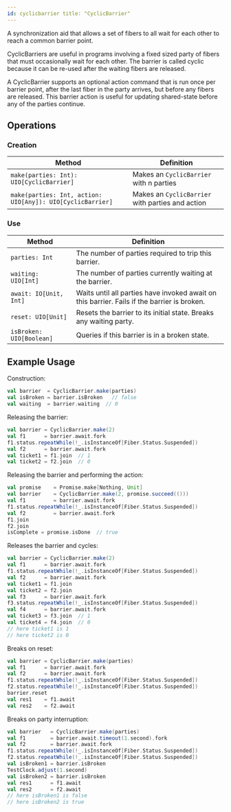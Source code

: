 ```yaml
---
id: cyclicbarrier title: "CyclicBarrier"
---
```


A synchronization aid that allows a set of fibers to all wait for each other to reach a common barrier point.

CyclicBarriers are useful in programs involving a fixed sized party of fibers that must occasionally wait for each other. The barrier is called cyclic because it can be re-used after the waiting fibers are released.

A CyclicBarrier supports an optional action command that is run once per barrier point, after the last fiber in the party arrives, but before any fibers are released. This barrier action is useful for updating shared-state before any of the parties continue.

## Operations

### Creation

| Method                                                      | Definition                                       | 
|-------------------------------------------------------------|--------------------------------------------------| 
| `make(parties: Int): UIO[CyclicBarrier]`                    | Makes an `CyclicBarrier` with n parties          | 
| `make(parties: Int, action: UIO[Any]): UIO[CyclicBarrier]`  | Makes an `CyclicBarrier` with parties and action | 

### Use

| Method                  | Definition                                                                                 | 
|-------------------------|--------------------------------------------------------------------------------------------| 
| `parties: Int`          | The number of parties required to trip this barrier.                                       |
| `waiting: UIO[Int]`     | The number of parties currently waiting at the barrier.                                    |
| `await: IO[Unit, Int]`  | Waits until all parties have invoked await on this barrier. Fails if the barrier is broken.|
| `reset: UIO[Unit]`      | Resets the barrier to its initial state. Breaks any waiting party.                         |
| `isBroken: UIO[Boolean]`| Queries if this barrier is in a broken state.                                              |

## Example Usage

Construction:
```scala mdoc:silent
val barrier  = CyclicBarrier.make(parties)
val isBroken = barrier.isBroken   // false
val waiting  = barrier.waiting  // 0
```

Releasing the barrier:
```scala mdoc:silent
val barrier = CyclicBarrier.make(2)
val f1      = barrier.await.fork
f1.status.repeatWhile(!_.isInstanceOf[Fiber.Status.Suspended])
val f2      = barrier.await.fork
val ticket1 = f1.join  // 1
val ticket2 = f2.join  // 0
```

Releasing the barrier and performing the action:
```scala mdoc:silent
val promise    = Promise.make[Nothing, Unit]
val barrier    = CyclicBarrier.make(2, promise.succeed(()))
val f1         = barrier.await.fork
f1.status.repeatWhile(!_.isInstanceOf[Fiber.Status.Suspended])
val f2         = barrier.await.fork
f1.join
f2.join
isComplete = promise.isDone  // true
```

Releases the barrier and cycles:
```scala mdoc:silent
val barrier = CyclicBarrier.make(2)
val f1      = barrier.await.fork
f1.status.repeatWhile(!_.isInstanceOf[Fiber.Status.Suspended])
val f2      = barrier.await.fork
val ticket1 = f1.join
val ticket2 = f2.join
val f3      = barrier.await.fork
f3.status.repeatWhile(!_.isInstanceOf[Fiber.Status.Suspended])
val f4      = barrier.await.fork
val ticket3 = f3.join  // 1  
val ticket4 = f4.join  // 0
// here ticket1 is 1
// here ticket2 is 0
```

Breaks on reset:
```scala mdoc:silent
val barrier = CyclicBarrier.make(parties)
val f1      = barrier.await.fork
val f2      = barrier.await.fork
f1.status.repeatWhile(!_.isInstanceOf[Fiber.Status.Suspended])
f2.status.repeatWhile(!_.isInstanceOf[Fiber.Status.Suspended])
barrier.reset
val res1    = f1.await
val res2    = f2.await
```

Breaks on party interruption:
```scala mdoc:silent
val barrier   = CyclicBarrier.make(parties)
val f1        = barrier.await.timeout(1.second).fork
val f2        = barrier.await.fork
f1.status.repeatWhile(!_.isInstanceOf[Fiber.Status.Suspended])
f2.status.repeatWhile(!_.isInstanceOf[Fiber.Status.Suspended])
val isBroken1 = barrier.isBroken
TestClock.adjust(1.second)
val isBroken2 = barrier.isBroken
val res1      = f1.await
val res2      = f2.await
// here isBroken1 is false
// here isBroken2 is true
```
